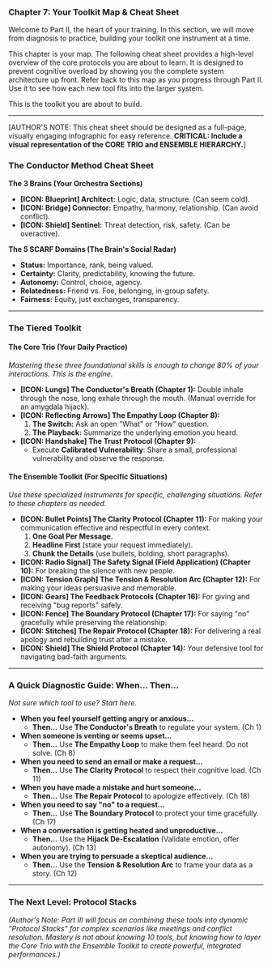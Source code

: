 ### **Chapter 7: Your Toolkit Map & Cheat Sheet**

Welcome to Part II, the heart of your training. In this section, we will move from diagnosis to practice, building your toolkit one instrument at a time.

This chapter is your map. The following cheat sheet provides a high-level overview of the core protocols you are about to learn. It is designed to prevent cognitive overload by showing you the complete system architecture up front. Refer back to this map as you progress through Part II. Use it to see how each new tool fits into the larger system.

This is the toolkit you are about to build.

---
[AUTHOR'S NOTE: This cheat sheet should be designed as a full-page, visually engaging infographic for easy reference. **CRITICAL: Include a visual representation of the CORE TRIO and ENSEMBLE HIERARCHY.**]

### **The Conductor Method Cheat Sheet**

**The 3 Brains (Your Orchestra Sections)**
*   **[ICON: Blueprint] Architect:** Logic, data, structure. (Can seem cold).
*   **[ICON: Bridge] Connector:** Empathy, harmony, relationship. (Can avoid conflict).
*   **[ICON: Shield] Sentinel:** Threat detection, risk, safety. (Can be overactive).

**The 5 SCARF Domains (The Brain's Social Radar)**
*   **Status:** Importance, rank, being valued.
*   **Certainty:** Clarity, predictability, knowing the future.
*   **Autonomy:** Control, choice, agency.
*   **Relatedness:** Friend vs. Foe, belonging, in-group safety.
*   **Fairness:** Equity, just exchanges, transparency.

---
### **The Tiered Toolkit**

#### **The Core Trio (Your Daily Practice)**
*Mastering these three foundational skills is enough to change 80% of your interactions. This is the engine.*
*   **[ICON: Lungs] The Conductor's Breath (Chapter 1):** Double inhale through the nose, long exhale through the mouth. (Manual override for an amygdala hijack).
*   **[ICON: Reflecting Arrows] The Empathy Loop (Chapter 8):**
    1.  **The Switch:** Ask an open "What" or "How" question.
    2.  **The Playback:** Summarize the underlying emotion you heard.
*   **[ICON: Handshake] The Trust Protocol (Chapter 9):**
    *   Execute **Calibrated Vulnerability**: Share a small, professional vulnerability and observe the response.

#### **The Ensemble Toolkit (For Specific Situations)**
*Use these specialized instruments for specific, challenging situations. Refer to these chapters as needed.*
*   **[ICON: Bullet Points] The Clarity Protocol (Chapter 11):** For making your communication effective and respectful in every context.
    1.  **One Goal Per Message.**
    2.  **Headline First** (state your request immediately).
    3.  **Chunk the Details** (use bullets, bolding, short paragraphs).
*   **[ICON: Radio Signal] The Safety Signal (Field Application) (Chapter 10):** For breaking the silence with new people.
*   **[ICON: Tension Graph] The Tension & Resolution Arc (Chapter 12):** For making your ideas persuasive and memorable.
*   **[ICON: Gears] The Feedback Protocols (Chapter 16):** For giving and receiving "bug reports" safely.
*   **[ICON: Fence] The Boundary Protocol (Chapter 17):** For saying "no" gracefully while preserving the relationship.
*   **[ICON: Stitches] The Repair Protocol (Chapter 18):** For delivering a real apology and rebuilding trust after a mistake.
*   **[ICON: Shield] The Shield Protocol (Chapter 14):** Your defensive tool for navigating bad-faith arguments.

---
### **A Quick Diagnostic Guide: When... Then...**
*Not sure which tool to use? Start here.*

*   **When you feel yourself getting angry or anxious...**
    *   **Then...** Use **The Conductor's Breath** to regulate your system. (Ch 1)
*   **When someone is venting or seems upset...**
    *   **Then...** Use **The Empathy Loop** to make them feel heard. Do not solve. (Ch 8)
*   **When you need to send an email or make a request...**
    *   **Then...** Use **The Clarity Protocol** to respect their cognitive load. (Ch 11)
*   **When you have made a mistake and hurt someone...**
    *   **Then...** Use **The Repair Protocol** to apologize effectively. (Ch 18)
*   **When you need to say "no" to a request...**
    *   **Then...** Use **The Boundary Protocol** to protect your time gracefully. (Ch 17)
*   **When a conversation is getting heated and unproductive...**
    *   **Then...** Use the **Hijack De-Escalation** (Validate emotion, offer autonomy). (Ch 13)
*   **When you are trying to persuade a skeptical audience...**
    *   **Then...** Use the **Tension & Resolution Arc** to frame your data as a story. (Ch 12)

---
### **The Next Level: Protocol Stacks**
*(Author's Note: Part III will focus on combining these tools into dynamic "Protocol Stacks" for complex scenarios like meetings and conflict resolution. Mastery is not about knowing 10 tools, but knowing how to layer the Core Trio with the Ensemble Toolkit to create powerful, integrated performances.)*
      